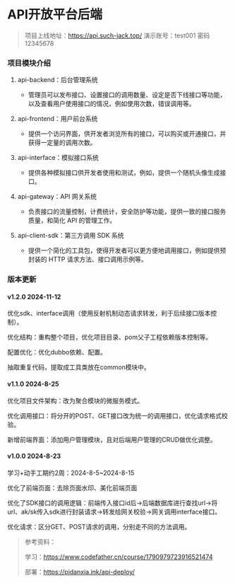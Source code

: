 
# API开放平台后端
> 项目上线地址：https://api.such-jack.top/
> 演示账号：test001 密码12345678



### 项目模块介绍

1.  api-backend：后台管理系统
    - 管理员可以发布接口、设置接口的调用数量、设定是否下线接口等功能，以及查看用户使用接口的情况，例如使用次数，错误调用等。

2. api-frontend：用户前台系统
   - 提供一个访问界面，供开发者浏览所有的接口，可以购买或开通接口，并获得一定量的调用次数。

3. api-interface：模拟接口系统
   - 提供各种模拟接口供开发者使用和测试，例如，提供一个随机头像生成接口。

4. api-gateway：API 网关系统
   - 负责接口的流量控制，计费统计，安全防护等功能，提供一致的接口服务质量，和简化 API 的管理工作。

5. api-client-sdk：第三方调用 SDK 系统
   - 提供一个简化的工具包，使得开发者可以更方便地调用接口，例如提供预封装的 HTTP 请求方法、接口调用示例等。





### 版本更新

#### v1.2.0 2024-11-12

优化sdk、interface调用（使用反射机制动态请求转发，利于后续接口版本控制）。

优化结构：重构整个项目，优化项目目录、pom父子工程依赖版本控制等。

配置优化：优化dubbo依赖、配置。

抽取重复代码，提取成工具类放在common模块中。



#### v1.1.0 2024-8-25

优化项目文件架构：改为聚合模块的微服务模式。

优化调用接口：将分开的POST、GET接口改为统一的调用接口，优化请求格式校验。

新增前端界面：添加用户管理模块，且对后端用户管理的CRUD做优化调整。



#### v1.0.0 2024-8-23

学习+动手工期约2周：2024-8-5~2024-8-15

优化了前端页面：去除页面水印、美化前端页面

优化了SDK接口的调用逻辑：前端传入接口id后->后端数据库进行查找url->将url、ak/sk传入sdk进行封装请求->转发给网关校验->网关调用interface接口。

优化请求：区分GET、POST请求的调用，分别走不同的方法调用。



> 参考资料：
>
> 学习：https://www.codefather.cn/course/1790979723916521474
>
> 部署：https://pidanxia.ink/api-deploy/
